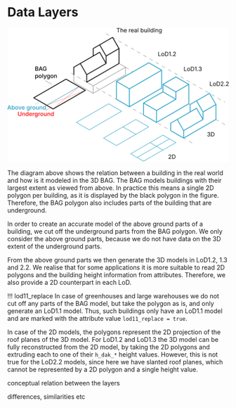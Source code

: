 # Data Layers

![3dbag_layers](../images/3d_bag_layers_en.svg)

The diagram above shows the relation between a building in the real world and how is it modeled in the 3D BAG.
The BAG models buildings with their largest extent as viewed from above. In practice this means a single 2D polygon per building, as it is displayed by the black polygon in the figure. Therefore, the BAG polygon also includes parts of the building that are underground.

<!-- set font color to blue and red for the above ground and under ground texts to highlight the connection to the figure -->
In order to create an accurate model of the above ground parts of a building, we cut off the underground parts from the BAG polygon. We only consider the above ground parts, because we do not have data on the 3D extent of the underground parts.

From the above ground parts we then generate the 3D models in LoD1.2, 1.3 and 2.2. We realise that for some applications it is more suitable to read 2D polygons and the building height information from attributes. Therefore, we also provide a 2D counterpart in each LoD.

!!! lod11_replace
    In case of greenhouses and large warehouses we do not cut off any parts of the BAG model, but take the polygon as is, and only generate an LoD1.1 model. Thus, such buildings only have an LoD1.1 model and are marked with the attribute value `lod11_replace = true`.

<!-- link to h_dak_* attribute description --> 
In case of the 2D models, the polygons represent the 2D projection of the roof planes of the 3D model. For LoD1.2 and LoD1.3 the 3D model can be fully reconstructed from the 2D model, by taking the 2D polygons and extruding each to one of their `h_dak_*` height values. However, this is not true for the LoD2.2 models, since here we have slanted roof planes, which cannot be represented by a 2D polygon and a single height value.

conceptual relation between the layers

differences, similarities etc